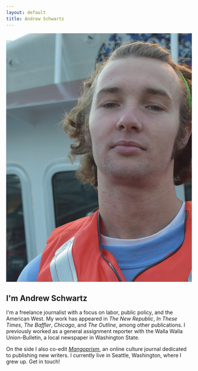 ```yaml
---
layout: default
title: Andrew Schwartz
---
```


![mainImage](/images/profile_Animation.gif)

## I'm Andrew Schwartz
I'm a freelance journalist with a focus on labor, public policy, and the American West. My work has appeared in *The New Republic*, *In These Times*, *The Baffler*, *Chicago*, and *The Outline*, among other publications. I previously worked as a general assignment reporter with the Walla Walla Union-Bulletin, a local newspaper in Washington State.

On the side I also co-edit *[Mangoprism](https://mangoprism.com/)*, an online culture journal dedicated to publishing new writers. I currently live in Seattle, Washington, where I grew up. Get in touch!
